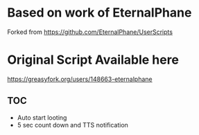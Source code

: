 # Based on work of EternalPhane
Forked from https://github.com/EternalPhane/UserScripts
# Original Script Available here
https://greasyfork.org/users/148663-eternalphane

## TOC
- Auto start looting
- 5 sec count down and TTS notification